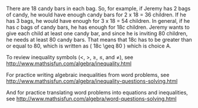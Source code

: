 There are 18 candy bars in each bag. So, for example, if Jeremy has 2
bags of candy, he would have enough candy bars for 2 x 18 = 36 children.
If he has 3 bags, he would have enough for 3 x 18 = 54 children. In
general, if he has *c* bags of candy bars, he has enough for 18*c*
children. Jeremy wants to give each child at least one candy bar, and
since he is inviting 80 children, he needs at least 80 candy bars. That
means that 18c has to be greater than or equal to 80, which is written
as \( 18c \geq 80 \) which is choice A.

To review inequality symbols (&lt;, &gt;, ≥, ≤, and ≠), see
<http://www.mathsisfun.com/algebra/inequality.html>

For practice writing algebraic inequalities from word problems, see
<http://www.mathsisfun.com/algebra/inequality-questions-solving.html>

And for practice translating word problems into equations and
inequalities, see
<http://www.mathsisfun.com/algebra/word-questions-solving.html>
